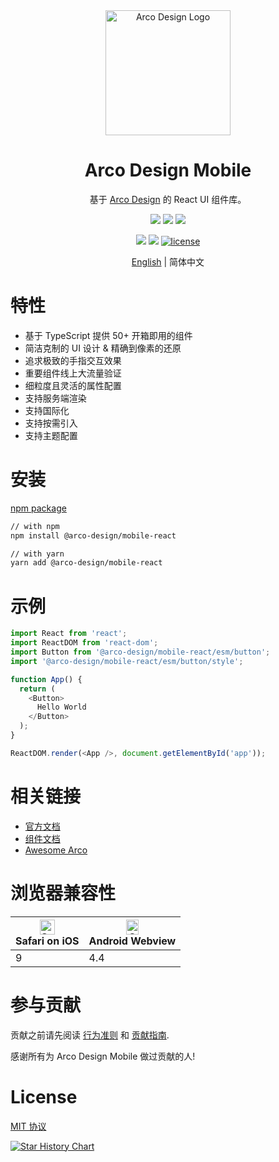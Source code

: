 <div align="center">
  <a href="https://arco.design/mobile/react" target="_blank">
    <img alt="Arco Design Logo" width="200" src="https://avatars.githubusercontent.com/u/64576149?s=200&v=4"/>
  </a>
</div>
<div align="center">
  <h1>Arco Design Mobile</h1>
</div>

<div align="center">

基于 [Arco Design](https://arco.design/mobile/react) 的 React UI 组件库。


![](https://img.shields.io/badge/-Less-%23CC6699?style=flat-square&logo=sass&logoColor=ffffff)
![](https://img.shields.io/badge/-Typescript-blue?logo=typescript&logoColor=white)
![](https://img.shields.io/badge/-React.js-blue?logo=react&logoColor=white)


![](https://img.shields.io/npm/v/@arco-design/mobile-react.svg?style=flat-square)
![](https://img.shields.io/npm/dm/@arco-design/mobile-react.svg?style=flat-square)
[![license](https://img.shields.io/badge/license-MIT-blue.svg)](https://github.com/arco-design/arco-design-mobile/blob/main/LICENSE)

</div>

<div align="center">

[English](./README.md) | 简体中文

</div>

# 特性

- 基于 TypeScript 提供 50+ 开箱即用的组件
- 简洁克制的 UI 设计 & 精确到像素的还原
- 追求极致的手指交互效果
- 重要组件线上大流量验证
- 细粒度且灵活的属性配置
- 支持服务端渲染
- 支持国际化
- 支持按需引入
- 支持主题配置

# 安装

[npm package](https://www.npmjs.com/package/@arco-design/mobile-react)

```bash
// with npm
npm install @arco-design/mobile-react

// with yarn
yarn add @arco-design/mobile-react
```

# 示例

```typescript
import React from 'react';
import ReactDOM from 'react-dom';
import Button from '@arco-design/mobile-react/esm/button';
import '@arco-design/mobile-react/esm/button/style';

function App() {
  return (
    <Button>
      Hello World
    </Button>
  );
}

ReactDOM.render(<App />, document.getElementById('app'));
```

# 相关链接

* [官方文档](https://arco.design/mobile/react)
* [组件文档](https://arco.design/mobile/react/arco-design/pc/)
* [Awesome Arco](https://github.com/arco-design/awesome-arco)

# 浏览器兼容性

| <img src="https://sf1-cdn-tos.toutiaostatic.com/obj/arco-mobile/_static_/browser-ios.png" alt="Safari" width="24px" height="24px" /><br/>Safari on iOS | <img src="https://sf1-cdn-tos.toutiaostatic.com/obj/arco-mobile/_static_/browser-android.png" alt="Opera" width="20px" height="24px" /><br/>Android Webview |
| --------- | --------- |
| 9 | 4.4 |

# 参与贡献

贡献之前请先阅读 [行为准则](./CODE_OF_CONDUCT.md) 和 [贡献指南](./CONTRIBUTING.zh-CN.md).

感谢所有为 Arco Design Mobile 做过贡献的人!

# License

[MIT 协议](./LICENSE)

[![Star History Chart](https://api.star-history.com/svg?repos=arco-design/arco-design-mobile&type=Date)](https://star-history.com/#arco-design/arco-design-mobile&Date)
